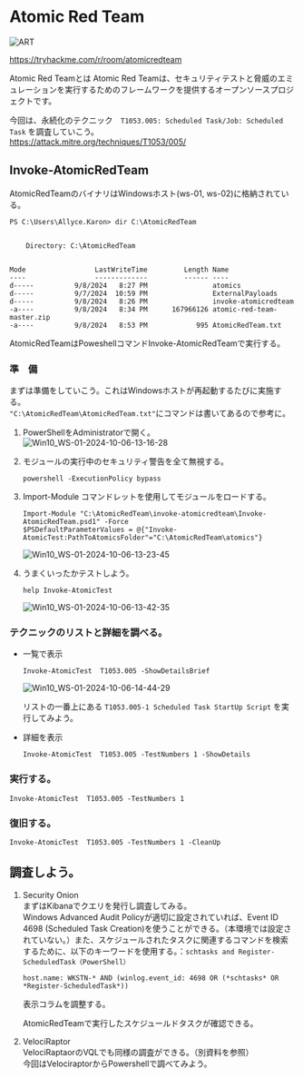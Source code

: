 # Atomic Red Team  
![ART](https://github.com/user-attachments/assets/bbe7dc66-8080-451c-8cb7-2bd187fe79c1)  

https://tryhackme.com/r/room/atomicredteam  

Atomic Red Teamとは Atomic Red Teamは、セキュリティテストと脅威のエミュレーションを実行するためのフレームワークを提供するオープンソースプロジェクトです。  

今回は、永続化のテクニック　`T1053.005: Scheduled Task/Job: Scheduled Task` を調査していこう。  
https://attack.mitre.org/techniques/T1053/005/   


## Invoke-AtomicRedTeam  
AtomicRedTeamのバイナリはWindowsホスト(ws-01, ws-02)に格納されている。  
```
PS C:\Users\Allyce.Karon> dir C:\AtomicRedTeam


    Directory: C:\AtomicRedTeam


Mode                 LastWriteTime         Length Name
----                 -------------         ------ ----
d-----          9/8/2024   8:27 PM                atomics
d-----          9/7/2024  10:59 PM                ExternalPayloads
d-----          9/8/2024   8:26 PM                invoke-atomicredteam
-a----          9/8/2024   8:34 PM      167966126 atomic-red-team-master.zip
-a----          9/8/2024   8:53 PM            995 AtomicRedTeam.txt
```  

AtomicRedTeamはPoweshellコマンドInvoke-AtomicRedTeamで実行する。  

### 準　備  

まずは準備をしていこう。これはWindowsホストが再起動するたびに実施する。  
`"C:\AtomicRedTeam\AtomicRedTeam.txt"`にコマンドは書いてあるので参考に。  
1. PowerShellをAdministratorで開く。  
    ![Win10_WS-01-2024-10-06-13-16-28](https://github.com/user-attachments/assets/a96fc89c-7702-4823-83c1-7bb97c257ab3)  

2. モジュールの実行中のセキュリティ警告を全て無視する。  
    ```
    powershell -ExecutionPolicy bypass
    ```  

3. Import-Module コマンドレットを使用してモジュールをロードする。  
    ```
    Import-Module "C:\AtomicRedTeam\invoke-atomicredteam\Invoke-AtomicRedTeam.psd1" -Force  
    $PSDefaultParameterValues = @{"Invoke-AtomicTest:PathToAtomicsFolder"="C:\AtomicRedTeam\atomics"}
    ```  
    ![Win10_WS-01-2024-10-06-13-23-45](https://github.com/user-attachments/assets/c6f4528d-c4b7-48b6-8466-d99039f378fd)  

4. うまくいったかテストしよう。  
    ```
    help Invoke-AtomicTest
    ```  
    ![Win10_WS-01-2024-10-06-13-42-35](https://github.com/user-attachments/assets/b7a2e26f-20a0-4a48-8590-1468db973b35)  

### テクニックのリストと詳細を調べる。  
- 一覧で表示  

    ```
    Invoke-AtomicTest  T1053.005 -ShowDetailsBrief  
    ```  
    ![Win10_WS-01-2024-10-06-14-44-29](https://github.com/user-attachments/assets/801091d5-69ad-44a0-a2ed-57516e49fb8e)    

    リストの一番上にある `T1053.005-1 Scheduled Task StartUp Script` を実行してみよう。  
- 詳細を表示  
    ```
    Invoke-AtomicTest  T1053.005 -TestNumbers 1 -ShowDetails  
    ```

### 実行する。  
```
Invoke-AtomicTest  T1053.005 -TestNumbers 1  
```  

### 復旧する。  
```
Invoke-AtomicTest  T1053.005 -TestNumbers 1 -CleanUp
```  

## 調査しよう。  
1. Security Onion   
    まずはKibanaでクエリを発行し調査してみる。  
    Windows Advanced Audit Policyが適切に設定されていれば、Event ID 4698 (Scheduled Task Creation)を使うことができる。（本環境では設定されていない。）また、スケジュールされたタスクに関連するコマンドを検索するために、以下のキーワードを使用する。：`schtasks and Register-ScheduledTask（PowerShell）`  
    ```
    host.name: WKSTN-* AND (winlog.event_id: 4698 OR (*schtasks* OR *Register-ScheduledTask*))
    ```


    表示コラムを調整する。  






    AtomicRedTeamで実行したスケジュールドタスクが確認できる。  
2. VelociRaptor  
    VelociRaptaorのVQLでも同様の調査ができる。（別資料を参照）  
    今回はVelociraptorからPowershellで調べてみよう。  



### 

